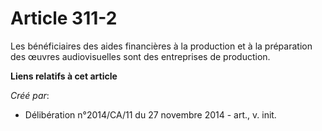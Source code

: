 # Article 311-2

Les bénéficiaires des aides financières à la production et à la préparation des œuvres audiovisuelles sont des entreprises de
production.

**Liens relatifs à cet article**

_Créé par_:

  - Délibération n°2014/CA/11 du 27 novembre 2014 - art., v. init.
